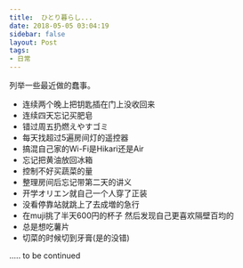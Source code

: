 ```yaml
---
title:  ひとり暮らし...
date: 2018-05-05 03:04:19
sidebar: false
layout: Post
tags:  
- 日常
---
```


列举一些最近做的蠢事。

<!-- more --> 

+ 连续两个晚上把钥匙插在门上没收回来
+ 连续四天忘记买肥皂
+ 错过周五扔燃えやすゴミ
+ 每天找超过5遍房间灯的遥控器
+ 搞混自己家的Wi-Fi是Hikari还是Air
+ 忘记把黄油放回冰箱
+ 控制不好买蔬菜的量
+ 整理房间后忘记带第二天的讲义
+ 开学オリエン就自己一个人穿了正装
+ 没看停靠站就跳上了去成増的急行
+ 在muji挑了半天600円的杯子 然后发现自己更喜欢隔壁百均的
+ 总是想吃薯片
+ 切菜的时候切到牙膏(是的没错)

..... to be continued
